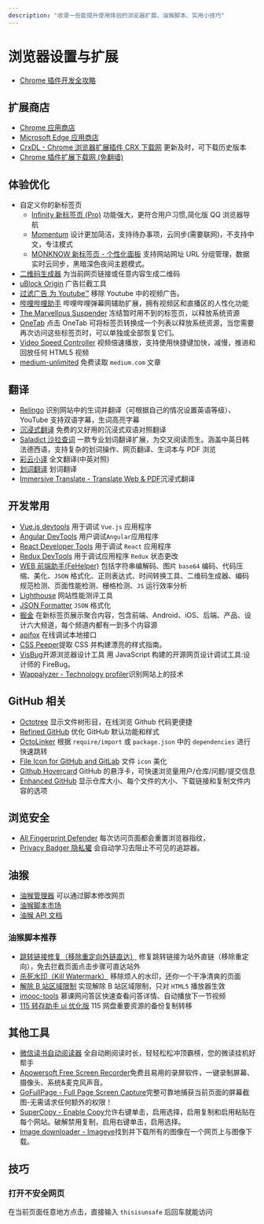 ```yaml
---
description: "收录一些能提升使用体验的浏览器扩展、油猴脚本、实用小技巧"
---
```


# 浏览器设置与扩展

- [Chrome 插件开发全攻略](https://github.com/sxei/chrome-plugin-demo)

## 扩展商店

- [Chrome 应用商店](https://chrome.google.com/webstore/category/extensions)
- [Microsoft Edge 应用商店](https://microsoftedge.microsoft.com/addons/Microsoft-Edge-Extensions-Home)
- [CrxDL - Chrome 浏览器扩展插件 CRX 下载网](https://crxdl.com/) 更新及时，可下载历史版本
- [Chrome 插件扩展下载网 (免翻墙)](https://www.extfans.com/)

## 体验优化

- 自定义你的新标签页
  - [Infinity 新标签页 (Pro)](https://chrome.google.com/webstore/detail/infinity-new-tab-pro/nnnkddnnlpamobajfibfdgfnbcnkgngh) 功能强大，更符合用户习惯,简化版 QQ 浏览器导航
  - [Momentum](https://chrome.google.com/webstore/detail/momentum/laookkfknpbbblfpciffpaejjkokdgca) 设计更加简洁，支持待办事项，云同步(需要联网)，不支持中文，专注模式
  - [MONKNOW 新标签页 - 个性化面板](https://www.monknow.com/zh-CN) 支持网站网址 URL 分组管理，数据实时云同步，黑暗深色夜间主题模式。
- [二维码生成器](https://chrome.google.com/webstore/detail/quick-qr-code-generator/afpbjjgbdimpioenaedcjgkaigggcdpp/) 为当前网页链接或任意内容生成二维码
- [uBlock Origin](https://chrome.google.com/webstore/detail/ublock-origin/cjpalhdlnbpafiamejdnhcphjbkeiagm) 广告拦截工具
- [过滤广告 为 Youtube™](https://chrome.google.com/webstore/detail/adblock-for-youtube/cmedhionkhpnakcndndgjdbohmhepckk) 移除 Youtube 中的视频广告。
- [哔哩哔哩助手](https://chrome.google.com/webstore/detail/%E5%93%94%E5%93%A9%E5%93%94%E5%93%A9%E5%8A%A9%E6%89%8B%EF%BC%9Abilibilicom-%E7%BB%BC%E5%90%88%E8%BE%85%E5%8A%A9%E6%89%A9%E5%B1%95/kpbnombpnpcffllnianjibmpadjolanh) 哔哩哔哩弹幕网辅助扩展，拥有视频区和直播区的人性化功能
- [The Marvellous Suspender](https://chrome.google.com/webstore/detail/the-marvellous-suspender/noogafoofpebimajpfpamcfhoaifemoa) 冻结暂时用不到的标签页，以释放系统资源
- [OneTab](https://chrome.google.com/webstore/detail/the-great-suspender/klbibkeccnjlkjkiokjodocebajanakg) 点击 OneTab 可将标签页转换成一个列表以释放系统资源，当您需要再次访问这些标签页时，可以单独或全部恢复它们。
- [Video Speed Controller](https://chrome.google.com/webstore/detail/video-speed-controller/nffaoalbilbmmfgbnbgppjihopabppdk) 视频倍速播放，支持使用快捷键加快，减慢，推进和回放任何 HTML5 视频
- [medium-unlimited](https://github.com/manojVivek/medium-unlimited) 免费读取 `medium.com` 文章

## 翻译

- [Relingo](https://chrome.google.com/webstore/detail/relingo-master-words-from/dpphkcfmnbkdpmgneljgdhfnccnhmfig) 识别网站中的生词并翻译（可根据自己的情况设置英语等级）、YouTube 支持双语字幕，生词高亮字幕
- [沉浸式翻译](https://chrome.google.com/webstore/detail/immersive-translate/bpoadfkcbjbfhfodiogcnhhhpibjhbnh) 免费的又好用的沉浸式双语对照翻译
- [Saladict 沙拉查词](https://chrome.google.com/webstore/detail/%E6%B2%99%E6%8B%89%E6%9F%A5%E8%AF%8D-%E8%81%9A%E5%90%88%E8%AF%8D%E5%85%B8%E5%88%92%E8%AF%8D%E7%BF%BB%E8%AF%91/cdonnmffkdaoajfknoeeecmchibpmkmg) 一款专业划词翻译扩展，为交叉阅读而生。涵盖中英日韩法德西语，支持复杂的划词操作、网页翻译、生词本与 PDF 浏览
- [彩云小译](https://chrome.google.com/webstore/detail/lingocloud-web-translatio/jmpepeebcbihafjjadogphmbgiffiajh) 全文翻译(中英对照)
- [划词翻译](https://chrome.google.com/webstore/detail/%E5%88%92%E8%AF%8D%E7%BF%BB%E8%AF%91/ikhdkkncnoglghljlkmcimlnlhkeamad) 划词翻译
- [Immersive Translate - Translate Web & PDF](https://immersivetranslate.com/)沉浸式翻译

## 开发常用

- [Vue.js devtools](https://chrome.google.com/webstore/detail/vuejs-devtools/nhdogjmejiglipccpnnnanhbledajbpd) 用于调试 `Vue.js` 应用程序
- [Angular DevTools](https://chromewebstore.google.com/detail/angular-devtools/ienfalfjdbdpebioblfackkekamfmbnh) 用户调试`Angular`应用程序
- [React Developer Tools](https://chrome.google.com/webstore/detail/react-developer-tools/fmkadmapgofadopljbjfkapdkoienihi) 用于调试 `React` 应用程序
- [Redux DevTools](https://chrome.google.com/webstore/detail/redux-devtools/lmhkpmbekcpmknklioeibfkpmmfibljd) 用于调试应用程序 `Redux` 状态更改
- [WEB 前端助手(FeHelper)](https://chrome.google.com/webstore/detail/fehelperjson/pkgccpejnmalmdinmhkkfafefagiiiad) 包括字符串编解码、图片 `base64` 编码、代码压缩、美化、`JSON` 格式化、正则表达式、时间转换工具、二维码生成器、编码规范检测、页面性能检测、栅格检测、`JS` 运行效率分析
- [Lighthouse](https://chrome.google.com/webstore/detail/lighthouse/blipmdconlkpinefehnmjammfjpmpbjk) 网站性能测评工具
- [JSON Formatter](https://chrome.google.com/webstore/detail/json-formatter/bcjindcccaagfpapjjmafapmmgkkhgoa) `JSON` 格式化
- [掘金](https://chrome.google.com/webstore/detail/%E6%8E%98%E9%87%91/lecdifefmmfjnjjinhaennhdlmcaeeeb) 在新标签页展示聚合内容，包含前端、Android、iOS、后端、产品、设计六大频道，每个频道内都有一到多个内容源
- [apifox](https://chromewebstore.google.com/detail/apifox-browser-extension/eggdlmopfankeonchoflhfoglaakobma) 在线调试本地接口
- [CSS Peeper](https://chromewebstore.google.com/detail/css-peeper/mbnbehikldjhnfehhnaidhjhoofhpehk)提取 CSS 并构建漂亮的样式指南。
- [VisBug](https://visbug.web.app/)开源浏览器设计工具 用 JavaScript 构建的开源网页设计调试工具:设计师的 FireBug。
- [Wappalyzer - Technology profiler](https://wappalyzer.com/)识别网站上的技术

## GitHub 相关

- [Octotree](https://chrome.google.com/webstore/detail/octotree/bkhaagjahfmjljalopjnoealnfndnagc) 显示文件树形目，在线浏览 Github 代码更便捷
- [Refined GitHub](https://chrome.google.com/webstore/detail/refined-github/hlepfoohegkhhmjieoechaddaejaokhf) 优化 GitHub 默认功能和样式
- [OctoLinker](https://chrome.google.com/webstore/detail/octolinker/jlmafbaeoofdegohdhinkhilhclaklkp) 根据 `require/import` 或 `package.json` 中的 `dependencies` 进行快速跳转
- [File Icon for GitHub and GitLab](https://chrome.google.com/webstore/detail/file-icon-for-github-and/ficfmibkjjnpogdcfhfokmihanoldbfe) 文件 `icon` 美化
- [Github Hovercard](https://chrome.google.com/webstore/detail/github-hovercard/mmoahbbnojgkclgceahhakhnccimnplk) GitHub 的悬浮卡，可快速浏览量用户/仓库/问题/提交信息
- [Enhanced GitHub](https://chrome.google.com/webstore/detail/enhanced-github/anlikcnbgdeidpacdbdljnabclhahhmd) 显示仓库大小、每个文件的大小、下载链接和复制文件内容的选项

## 浏览安全

- [All Fingerprint Defender](https://chromewebstore.google.com/detail/all-fingerprint-defender/meojnmfhjkahlfcecpdcdgjclcilmaij?hl=zh-CN&utm_source=ext_sidebar) 每次访问页面都会重置浏览器指纹，
- [Privacy Badger 隐私獾](https://chromewebstore.google.com/detail/pkehgijcmpdhfbdbbnkijodmdjhbjlgp) 会自动学习去阻止不可见的追踪器。

## 油猴

- [油猴管理器](https://chrome.google.com/webstore/detail/tampermonkey/dhdgffkkebhmkfjojejmpbldmpobfkfo) 可以通过脚本修改网页
- [油猴脚本市场](https://greasyfork.org/zh-CN)
- [油猴 API 文档](https://www.tampermonkey.net/documentation.php?ext=dhdg&locale=zh)

### 油猴脚本推荐

- [跳转链接修复（移除重定向外链直达）](https://greasyfork.org/zh-CN/scripts/395970) 修复跳转链接为站外直链（移除重定向），免去拦截页面点击步骤可直达站外
- [杀死水印（Kill Watermark）](https://greasyfork.org/zh-CN/scripts/459646) 移除烦人的水印，还你一个干净清爽的页面
- [解除 B 站区域限制](https://greasyfork.org/zh-CN/scripts/25718) 实现解除 B 站区域限制，只对 `HTML5` 播放器生效
- [imooc-tools](https://greasyfork.org/zh-CN/scripts/396378) 慕课网问答区快速查看问答详情、自动播放下一节视频
- [115 转存助手 ui 优化版](https://gist.github.com/Nerver4Ever/953447c9ecd330ffc0861d4cbb839369) 115 网盘重要资源的备份复制转移

## 其他工具

- [微信读书自动阅读器](https://github.com/DoooReyn/WxRead-WebAutoReader) 全自动刷阅读时长，轻轻松松冲顶霸榜，您的微读挂机好帮手
- [Apowersoft Free Screen Recorder](https://chromewebstore.google.com/detail/apowersoft-free-screen-re/lgcbiaeenojjpckkemdckcmfebgjkoce)免费且易用的录屏软件，一键录制屏幕、摄像头、系统&麦克风声音。
- [GoFullPage - Full Page Screen Capture](https://gofullpage.com/)完整可靠地捕获当前页面的屏幕截图-无需请求任何额外的权限！
- [SuperCopy - Enable Copy](https://chromewebstore.google.com/detail/supercopy-enable-copy/onepmapfbjohnegdmfhndpefjkppbjkm)允许右键单击，启用选择，启用复制和启用粘贴在每个网站。破解禁用复制，启用右键单击，启用选择。
- [Image downloader - Imageye](https://www.imageye.net/)找到并下载所有的图像在一个网页上与图像下载。

## 技巧

### 打开不安全网页

在当前页面任意地方点击，直接输入 `thisisunsafe` 后回车就能访问
